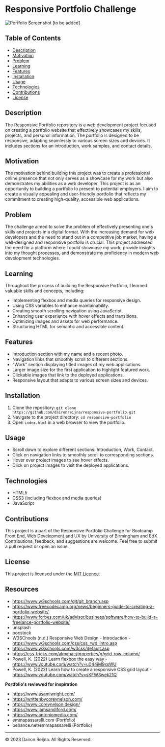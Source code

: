 # Responsive Portfolio Challenge

![Portfolio Screenshot](./screenshot.png) [to be added]

## Table of Contents

- [Description](#description)
- [Motivation](#motivation)
- [Problem](#problem)
- [Learning](#learning)
- [Features](#features)
- [Installation](#installation)
- [Usage](#usage)
- [Technologies](#technologies)
- [Contributions](#contributions)
- [License](#license)

## Description

The Responsive Portfolio repository is a web development project focused on creating a portfolio website that effectively showcases my skills, projects, and personal information. The portfolio is designed to be responsive, adapting seamlessly to various screen sizes and devices. It includes sections for an introduction, work samples, and contact details.

## Motivation

The motivation behind building this project was to create a professional online presence that not only serves as a showcase for my work but also demonstrates my abilities as a web developer. This project is as an opportunity to building a portfolio to present to potential employers. I aim to create a visually appealing and user-friendly portfolio that reflects my commitment to creating high-quality, accessible web applications.

## Problem

The challenge aimed to solve the problem of effectively presenting one's skills and projects in a digital format. With the increasing demand for web developers and the need to stand out in a competitive job market, having a well-designed and responsive portfolio is crucial. This project addressed the need for a platform where I could showcase my work, provide insights into my thought processes, and demonstrate my proficiency in modern web development technologies.

## Learning

Throughout the process of building the Responsive Portfolio, I learned valuable skills and concepts, including:

- Implementing flexbox and media queries for responsive design.
- Using CSS variables to enhance maintainability.
- Creating smooth scrolling navigation using JavaScript.
- Enhancing user experience with hover effects and transitions.
- Optimizing images and assets for web performance.
- Structuring HTML for semantic and accessible content.

## Features

- Introduction section with my name and a recent photo.
- Navigation links that smoothly scroll to different sections.
- "Work" section displaying titled images of my web applications.
- Larger image size for the first application to highlight featured work.
- Clickable images that link to the deployed applications.
- Responsive layout that adapts to various screen sizes and devices.

## Installation

1. Clone the repository: `git clone https://github.com/daironreijna/responsive-portfolio.git`
2. Navigate to the project directory: `cd responsive-portfolio`
3. Open `index.html` in a web browser to view the portfolio.

## Usage

- Scroll down to explore different sections: Introduction, Work, Contact.
- Click on navigation links to smoothly scroll to corresponding sections.
- Hover over project images to see hover effects.
- Click on project images to visit the deployed applications.

## Technologies

- HTML5
- CSS3 (including flexbox and media queries)
- JavaScript

## Contributions

This project is a part of the Responsive Portfolio Challenge for Bootcamp Front End, Web Development and UX by University of Birmingham and EdX. Contributions, feedback, and suggestions are welcome. Feel free to submit a pull request or open an issue.

## License

This project is licensed under the [MIT Licence](./LICENSE).

## Resources
- https://www.w3schools.com/git/git_branch.asp
- https://www.freecodecamp.org/news/beginners-guide-to-creating-a-portfolio-website/
- https://www.forbes.com/uk/advisor/business/software/how-to-build-a-freelance-portfolio-website/
- unsplash
- pocstock
- W3SChools (n.d.) Responsive Web Design - Introduction - https://www.w3schools.com/css/css_rwd_intro.asp
- https://www.w3schools.com/w3css/default.asp
- https://css-tricks.com/almanac/properties/g/grid-row-column/
- Powell, K. (2022) Learn flexbox the easy way - https://www.youtube.com/watch?v=u044iM9xsWU
- Powell, K. (2022) Learn how to create a responsive CSS grid layout - https://www.youtube.com/watch?v=sKFW3wek21Q

**Portfolio's reviewed for inspiration**
- https://www.asamiwright.com/
- https://writtenbycoreynelson.com/
- https://www.coreynelson.design/
- https://www.jamsandiford.com/
- https://www.antoniomedia.com/
- emmapassarelli.com (Portfolio)
- behance.net/emmapassarelli (Portfolio)

---

© 2023 Dairon Reijna. All Rights Reserved.